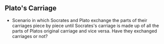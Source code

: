 Plato's Carriage
----------------

* Scenario in which Socrates and Plato exchange the parts of their carriages piece by piece until Socrates's carriage is made up of all the parts of Platos original carriage and vice versa. Have they exchanged carriages or not?
